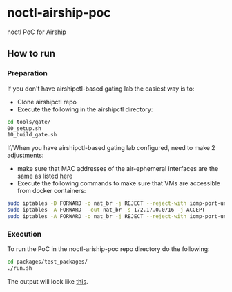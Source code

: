 # noctl-airship-poc
noctl PoC for Airship

## How to run

### Preparation

If you don't have airshipctl-based gating lab the easiest way is to:

* Clone airshipctl repo
* Execute the following in the airshipctl directory:

``` sh
cd tools/gate/
00_setup.sh
10_build_gate.sh
```

If/When you have airshipctl-based gating lab configured, need to make 2 adjustments:

* make sure that MAC addresses of the air-ephemeral interfaces are the same as listed [here](https://github.com/aodinokov/noctl-airship-poc/blob/master/packages/clusters/exm01a/manifests/site/config/hosts/hosts.yaml#L39)
* Execute the following commands to make sure that VMs are accessible from docker containers:

``` sh
sudo iptables -D FORWARD -o nat_br -j REJECT --reject-with icmp-port-unreachable
sudo iptables -A FORWARD --out nat_br -s 172.17.0.0/16 -j ACCEPT
sudo iptables -A FORWARD -o nat_br -j REJECT --reject-with icmp-port-unreachable
```

### Execution

To run the PoC in the noctl-ariship-poc repo directory do the following:

``` sh
cd packages/test_packages/
./run.sh
```

The output will look like [this](https://docs.google.com/document/d/1MnCHB4lOaV9IA1x81Qe--ZmkwVIq8qvEv2B6Xmnxk5I/edit?usp=sharing).
